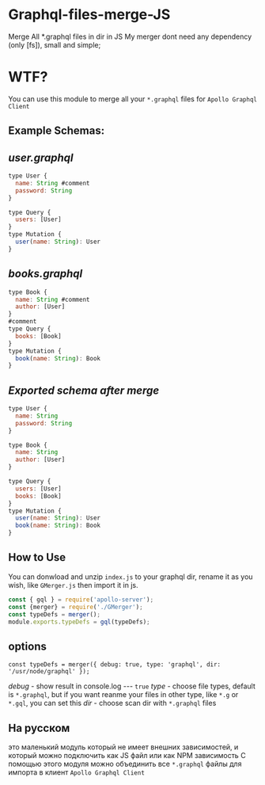# Graphql-files-merge-JS
Merge All *.graphql files in dir in JS
My merger dont need any dependency (only [fs]), small and simple;

# WTF?

You can use this module to merge all your `*.graphql` files for `Apollo Graphql Client`

## Example Schemas:

## *user.graphql*
 ```javascript
 type User {
   name: String #comment
   password: String
 }
 
 type Query {
   users: [User]
 }
 type Mutation {
   user(name: String): User
 }
 ```

## *books.graphql*
 ```javascript
 type Book {
   name: String #comment
   author: [User]
 }
 #comment
 type Query {
   books: [Book]
 }
 type Mutation {
   book(name: String): Book
 }
 ```

## *Exported schema after merge*
 ```javascript
 type User {
   name: String
   password: String
 }
 
 type Book {
   name: String
   author: [User]
 }
 
 type Query {
   users: [User]
   books: [Book]
 }
 type Mutation {
   user(name: String): User
   book(name: String): Book
 }
 ```


## How to Use

You can donwload and unzip `index.js` to your graphql dir, rename it as you wish, like `GMerger.js`
then import it in js.

```javascript
const { gql } = require('apollo-server');
const {merger} = require('./GMerger');
const typeDefs = merger();
module.exports.typeDefs = gql(typeDefs);
```

## options

`const typeDefs = merger({ debug: true, type: 'graphql', dir: '/usr/node/graphql' });`

*debug* - show result in console.log --- `true`
*type* - choose file types, default is `*.graphql`, but if you want reanme your files in other type, like `*.g` or `*.gql`, you can set this
*dir* - choose scan dir with `*.graphql` files

## На русском

это маленький модуль который не имеет внешних зависимостей, и который можно подключить как JS файл или как NPM зависимость
С помощью этого модуля можно объединить все `*.graphql` файлы для импорта в клиент `Apollo Graphql Client`
